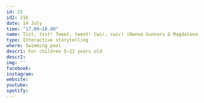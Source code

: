 ```yaml
---
id: 21
id2: 21b
date: 14 July
time: "17.00–18.00"
name: Tíst, tíst! Tweet, tweet! Cwir, cwir! (Nanna Gunnars & Magdalena Tworek)
type: Interactive storytelling
where: Swimming pool
descr1: For children 5–12 years old
descr2: 
img: ''
facebook: 
instagram:  
website:
youtube: 
spotify:
---
```

